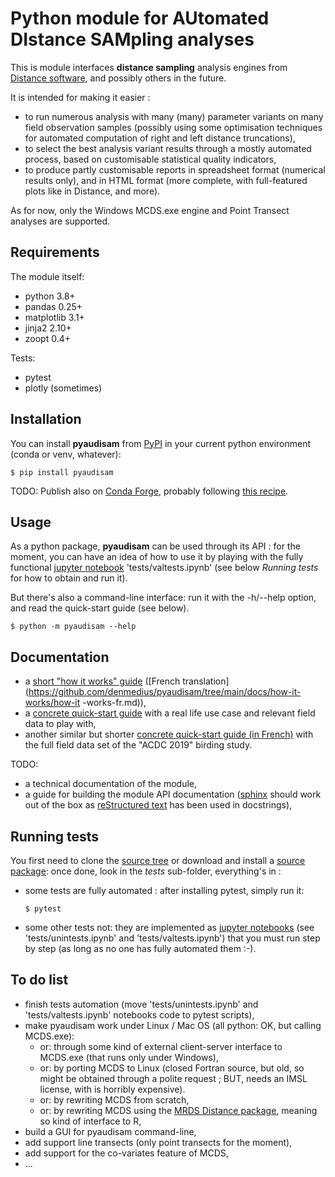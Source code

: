 # Python module for AUtomated DIstance SAMpling analyses

This is module interfaces **distance sampling** analysis engines from [Distance software](https://distancesampling.org/), and possibly others in the future.

It is intended for making it easier :
* to run numerous analysis with many (many) parameter variants on many field observation samples
  (possibly using some optimisation techniques for automated computation of right and left distance truncations),
* to select the best analysis variant results through a mostly automated process, based on customisable statistical
  quality indicators,
* to produce partly customisable reports in spreadsheet format (numerical results only), and in HTML format
  (more complete, with full-featured plots like in Distance, and more).

As for now, only the Windows MCDS.exe engine and Point Transect analyses are supported.

## Requirements

The module itself:
* python 3.8+
* pandas 0.25+
* matplotlib 3.1+
* jinja2 2.10+
* zoopt 0.4+

Tests:
* pytest
* plotly (sometimes)

## Installation

You can install **pyaudisam** from [PyPI](https://pypi.org/project/pyaudisam/)
in your current python environment (conda or venv, whatever):

`$ pip install pyaudisam`

TODO: Publish also on [Conda Forge](https://conda-forge.org/), probably following
      [this recipe](https://jacobtomlinson.dev/posts/2020/publishing-open-source-python-packages-on-github-pypi-and-conda-forge/#conda-forge).  

## Usage

As a python package, **pyaudisam** can be used through its API : for the moment, you can have an idea of how to use 
it by playing with the fully functional [jupyter notebook](https://jupyter.org/) 'tests/valtests.ipynb' (see below 
_Running tests_ for how to obtain and run it).

But there's also a command-line interface: run it with the -h/--help option, and read the quick-start guide (see below).

`$ python -m pyaudisam --help`

## Documentation

* a [short "how it works" guide](https://github.com/denmedius/pyaudisam/tree/main/docs/how-it-works/how-it-works-en.md) ([French translation](https://github.com/denmedius/pyaudisam/tree/main/docs/how-it-works/how-it
  -works-fr.md)),
* a [concrete quick-start guide](https://github.com/denmedius/pyaudisam/tree/main/docs/howto-acdc19-nat/howto.md) with a real life use case and relevant field data to play with,
* another similar but shorter [concrete quick-start guide (in French)](https://sylbor63.pagesperso-orange.fr/ds/acdc19/materiau-public.zip) with the full field data set of the "ACDC 2019" birding study.

TODO:
* a technical documentation of the module,
* a guide for building the module API documentation ([sphinx](https://www.sphinx-doc.org/) should work out of the box
  as [reStructured text](https://en.wikipedia.org/wiki/ReStructuredText) has been used in docstrings),

## Running tests

You first need to clone the [source tree](https://github.com/denmedius/pyaudisam) or download and install
a [source package](https://pypi.org/project/pyaudisam/#files): once done, look in the _tests_ sub-folder, 
everything's in :
* some tests are fully automated : after installing pytest, simply run it:

    `$ pytest`

* some other tests not: they are implemented as [jupyter notebooks](https://jupyter.org/) (see 'tests/unintests.ipynb'
  and 'tests/valtests.ipynb')  that you must run step by step (as long as no one has fully automated them :-).

## To do list

* finish tests automation (move 'tests/unintests.ipynb' and 'tests/valtests.ipynb' notebooks code to pytest scripts),
* make pyaudisam work under Linux / Mac OS (all python: OK, but calling MCDS.exe):
    - or: through some kind of external client-server interface to MCDS.exe (that runs only under Windows),
    - or: by porting MCDS to Linux (closed Fortran source, but old, so might be obtained through a polite request ; BUT, needs an IMSL license, with is horribly expensive).
    - or: by rewriting MCDS from scratch,
    - or: by rewriting MCDS using the [MRDS Distance package](https://distancesampling.org/), meaning so kind of interface to R,
* build a GUI for pyaudisam command-line,
* add support line transects (only point transects for the moment),
* add support for the co-variates feature of MCDS,
* ...